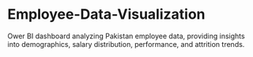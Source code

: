 # Employee-Data-Visualization
Ower BI dashboard analyzing Pakistan employee data, providing insights into demographics, salary distribution, performance, and attrition trends.
